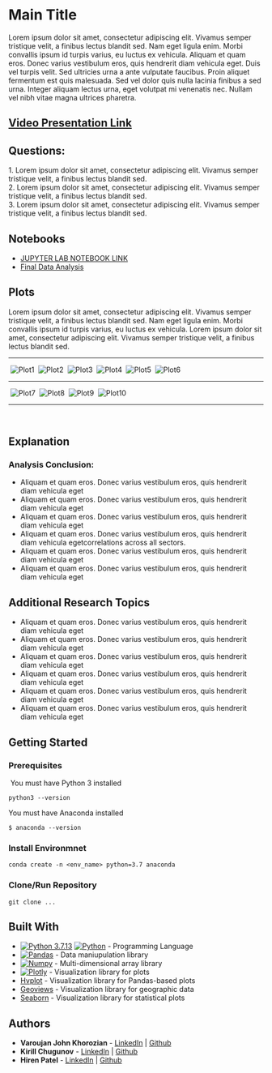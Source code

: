 # Main Title
Lorem ipsum dolor sit amet, consectetur adipiscing elit. Vivamus semper tristique velit, a finibus lectus blandit sed. Nam eget ligula enim. Morbi convallis ipsum id turpis varius, eu luctus ex vehicula. Aliquam et quam eros. Donec varius vestibulum eros, quis hendrerit diam vehicula eget. Duis vel turpis velit. Sed ultricies urna a ante vulputate faucibus. Proin aliquet fermentum est quis malesuada. Sed vel dolor quis nulla lacinia finibus a sed urna. Integer aliquam lectus urna, eget volutpat mi venenatis nec. Nullam vel nibh vitae magna ultrices pharetra.

## [Video Presentation Link](https://youtu.be/{...})
## Questions:
​1. Lorem ipsum dolor sit amet, consectetur adipiscing elit. Vivamus semper tristique velit, a finibus lectus blandit sed.
<br />
2. Lorem ipsum dolor sit amet, consectetur adipiscing elit. Vivamus semper tristique velit, a finibus lectus blandit sed.
<br />
3. Lorem ipsum dolor sit amet, consectetur adipiscing elit. Vivamus semper tristique velit, a finibus lectus blandit sed.

## Notebooks
- [JUPYTER LAB NOTEBOOK LINK](./file.ipynb)
- [Final Data Analysis](./file.ipynb)

## Plots
Lorem ipsum dolor sit amet, consectetur adipiscing elit. Vivamus semper tristique velit, a finibus lectus blandit sed. Nam eget ligula enim. Morbi convallis ipsum id turpis varius, eu luctus ex vehicula. Lorem ipsum dolor sit amet, consectetur adipiscing elit. Vivamus semper tristique velit, a finibus lectus blandit sed.
​

---
​
![Plot1](./assets/images/plot_image.png)
​
![Plot2](./assets/images/plot_image.png)
​
![Plot3](./assets/images/plot_image.png)
​
![Plot4](./assets/images/plot_image.png)
​
![Plot5](./assets/images/plot_image.png)
​
![Plot6](./assets/images/plot_image.png)

---
​
![Plot7](./assets/images/plot_image.png)
​
![Plot8](./assets/images/plot_image.png)
​
![Plot9](./assets/images/plot_image.png)
​
![Plot10](./assets/images/plot_image.png)

---
​
## Explanation

### Analysis Conclusion:
- Aliquam et quam eros. Donec varius vestibulum eros, quis hendrerit diam vehicula eget
- Aliquam et quam eros. Donec varius vestibulum eros, quis hendrerit diam vehicula eget 
- Aliquam et quam eros. Donec varius vestibulum eros, quis hendrerit diam vehicula eget
- Aliquam et quam eros. Donec varius vestibulum eros, quis hendrerit diam vehicula egetcorrelations across all sectors.
- Aliquam et quam eros. Donec varius vestibulum eros, quis hendrerit diam vehicula eget
- Aliquam et quam eros. Donec varius vestibulum eros, quis hendrerit diam vehicula eget
​

## Additional Research Topics
- Aliquam et quam eros. Donec varius vestibulum eros, quis hendrerit diam vehicula eget
- Aliquam et quam eros. Donec varius vestibulum eros, quis hendrerit diam vehicula eget 
- Aliquam et quam eros. Donec varius vestibulum eros, quis hendrerit diam vehicula eget
- Aliquam et quam eros. Donec varius vestibulum eros, quis hendrerit diam vehicula eget
- Aliquam et quam eros. Donec varius vestibulum eros, quis hendrerit diam vehicula eget 
- Aliquam et quam eros. Donec varius vestibulum eros, quis hendrerit diam vehicula eget


## Getting Started

### Prerequisites
​
​You must have Python 3 installed

```
python3 --version
```

You must have Anaconda installed
```
$ anaconda --version
```


### Install Environmnet
```
conda create -n <env_name> python=3.7 anaconda
```

### Clone/Run Repository
```
git clone ...
```

## Built With

- [![Python 3.7.13](https://img.shields.io/badge/python-3670A0?style=for-the-badge&logo=python&logoColor=ffdd54)]([https://www.python.org/downloads/release/python-3713/)
[![Python](https://img.shields.io/badge/Python-3.7.13-blue)](https://www.python.org/downloads/release/python-3713/) - Programming Language
- [![Pandas](https://img.shields.io/badge/Pandas-2C2D72?style=for-the-badge&logo=pandas&logoColor=white)](https://pandas.pydata.org/docs/#) - Data maniupulation library
- [![Numpy](https://img.shields.io/badge/Numpy-777BB4?style=for-the-badge&logo=numpy&logoColor=white)](https://numpy.org/) - Multi-dimensional array library
- [![Plotly](https://img.shields.io/badge/Plotly-239120?style=for-the-badge&logo=plotly&logoColor=white)](https://plotly.com/python/) - Visualization library for plots
- [Hvplot](https://hvplot.holoviz.org/) - Visualization library for Pandas-based plots
- [Geoviews](https://geoviews.org/#) - Visualization library for geographic data
- [Seaborn](https://seaborn.pydata.org/)  - Visualization library for statistical plots

## Authors
- **Varoujan John Khorozian** - [LinkedIn](https://www.linkedin.com/in/varoujan-khorozian/) | [Github](https://github.com/vkhorozian)
- **Kirill Chugunov** - [LinkedIn](https://www.linkedin.com/in/.../) | [Github](https://github.com/...)
- **Hiren Patel** - [LinkedIn](https://www.linkedin.com/in/.../) | [Github](https://github.com/...)
